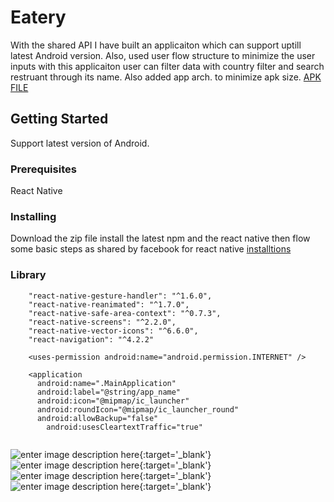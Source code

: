 # Eatery

With the shared API I have built an applicaiton which can support uptill latest Android version. Also, used user flow structure to minimize the user inputs with this applicaiton user can filter data with country filter and  search restruant through its name.
Also added app arch. to minimize apk size.
[APK FILE][1]

## Getting Started

Support latest version of Android. 

### Prerequisites

React Native

### Installing

Download the zip file install the latest npm  and the react native then flow some basic steps as shared by facebook for react native [installtions][2]

### Library
``` "react-native": "0.61.5",
    "react-native-gesture-handler": "^1.6.0",
    "react-native-reanimated": "^1.7.0",
    "react-native-safe-area-context": "^0.7.3",
    "react-native-screens": "^2.2.0",
    "react-native-vector-icons": "^6.6.0",
    "react-navigation": "^4.2.2"
```

```
    <uses-permission android:name="android.permission.INTERNET" />

    <application
      android:name=".MainApplication"
      android:label="@string/app_name"
      android:icon="@mipmap/ic_launcher"
      android:roundIcon="@mipmap/ic_launcher_round"
      android:allowBackup="false"
        android:usesCleartextTraffic="true"


```

![enter image description here][3]{:target='_blank'}  
![enter image description here][4]{:target='_blank'}
![enter image description here][5]{:target='_blank'}
![enter image description here][6]{:target='_blank'}


  [1]: https://www.dropbox.com/s/4aaniosozuzuvym/app-armeabi-v7a-release.apk?dl=0
  [2]: http://reactnative.dev/docs/getting-started
  [3]: https://he-s3.s3.amazonaws.com/media/uploads/3f42e5a.png
  [4]: https://he-s3.s3.amazonaws.com/media/uploads/2e06d2a.png
  [5]: https://he-s3.s3.amazonaws.com/media/uploads/2802b78.png
  [6]: https://he-s3.s3.amazonaws.com/media/uploads/1e75b47.png
